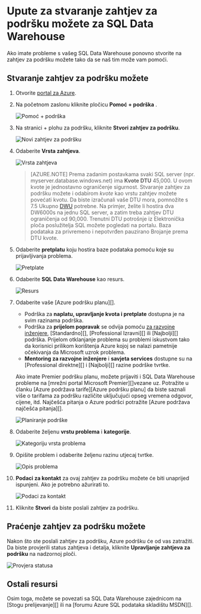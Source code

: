 <properties
   pageTitle="Upute za stvaranje zahtjev za podršku možete za SQL Data Warehouse | Microsoft Azure"
   description="Kako stvoriti zahtjev za podršku možete u Azure SQL Data Warehouse."
   services="sql-data-warehouse"
   documentationCenter="NA"
   authors="sonyam"
   manager="barbkess"
   editor=""/>

<tags
   ms.service="sql-data-warehouse"
   ms.devlang="NA"
   ms.topic="get-started-article"
   ms.tgt_pltfrm="NA"
   ms.workload="data-services"
   ms.date="09/01/2016"
   ms.author="sonyama;barbkess"/>

# <a name="how-to-create-a-support-ticket-for-sql-data-warehouse"></a>Upute za stvaranje zahtjev za podršku možete za SQL Data Warehouse
 
Ako imate probleme s vašeg SQL Data Warehouse ponovno stvorite na zahtjev za podršku možete tako da se naš tim može vam pomoći.

## <a name="create-a-support-ticket"></a>Stvaranje zahtjev za podršku možete

1. Otvorite [portal za Azure][].

2. Na početnom zaslonu kliknite pločicu **Pomoć + podrška** .

    ![Pomoć + podrška](./media/sql-data-warehouse-get-started-create-support-ticket/help-support.png)

3. Na stranici + plohu za podršku, kliknite **Stvori zahtjev za podršku**.

    ![Novi zahtjev za podršku](./media/sql-data-warehouse-get-started-create-support-ticket/create-support-request.png)
    
    <a name="request-quota-change"></a> 

4. Odaberite **Vrsta zahtjeva**.

    ![Vrsta zahtjeva](./media/sql-data-warehouse-get-started-create-support-ticket/request-type.png)
    
    >[AZURE.NOTE]  Prema zadanim postavkama svaki SQL server (npr. myserver.database.windows.net) ima **Kvote DTU** 45,000. U ovom kvote je jednostavno ograničenje sigurnost. Stvaranje zahtjev za podršku možete i odabirom *kvote* kao vrstu zahtjev možete povećati kvotu. Da biste izračunali vaše DTU mora, pomnožite s 7.5 Ukupno [DWU][] potrebne. Na primjer, želite li hostira dva DW6000s na jednu SQL server, a zatim treba zahtjev DTU ograničenja od 90,000.  Trenutni DTU potrošnje iz Elektronička ploča poslužitelja SQL možete pogledati na portalu. Baza podataka za privremeno i nepotvrđen pauzirano Brojanje prema DTU kvote. 

5. Odaberite **pretplatu** koju hostira baze podataka pomoću koje su prijavljivanja problema.

    ![Pretplate](./media/sql-data-warehouse-get-started-create-support-ticket/subscription.png)

6. Odaberite **SQL Data Warehouse** kao resurs.

    ![Resurs](./media/sql-data-warehouse-get-started-create-support-ticket/resource.png)

7. Odaberite vaše [Azure podršku planu][].

    - Podrška za **naplatu, upravljanje kvota i pretplate** dostupna je na svim razinama podrška.
    - Podrška za **prijelom popravak** se odvija pomoću [za razvojne inženjere][], [Standardno][], [Professional Izravni][] ili [Najbolji][] podrška. Prijelom otklanjanje problema su problemi iskustvom tako da korisnici prilikom korištenja Azure kojoj se nalazi pametnije očekivanja da Microsoft uzrok problema.
    - **Mentoring za razvojne inženjere** i **savjeta services** dostupne su na [Professional direktne][] i [Najbolji][] razine podrške tvrtke. 
    
    Ako imate Premier podršku planu, možete prijaviti i SQL Data Warehouse probleme na [mrežni portal Microsoft Premier][]vezane uz.  Potražite u članku [Azure podržava tarife][Azure podršku planu] da biste saznali više o tarifama za podršku različite uključujući opseg vremena odgovor, cijene, itd.  Najčešća pitanja o Azure podršci potražite [Azure podržava najčešća pitanja][].  

    ![Planiranje podrške](./media/sql-data-warehouse-get-started-create-support-ticket/support-plan.png)

8. Odaberite željenu **vrstu problema** i **kategorije**.

    ![Kategoriju vrsta problema](./media/sql-data-warehouse-get-started-create-support-ticket/problem-type-category.png)

9. Opišite problem i odaberite željenu razinu utjecaj tvrtke.

    ![Opis problema](./media/sql-data-warehouse-get-started-create-support-ticket/problem-description.png)

10. **Podaci za kontakt** za ovaj zahtjev za podršku možete će biti unaprijed ispunjeni. Ako je potrebno ažurirati to.

    ![Podaci za kontakt](./media/sql-data-warehouse-get-started-create-support-ticket/contact-info.png)

11. Kliknite **Stvori** da biste poslali zahtjev za podršku.


## <a name="monitor-a-support-ticket"></a>Praćenje zahtjev za podršku možete

Nakon što ste poslali zahtjev za podršku, Azure podršku će od vas zatražiti. Da biste provjerili status zahtjeva i detalja, kliknite **Upravljanje zahtjeva za podršku** na nadzornoj ploči.

![Provjera statusa](./media/sql-data-warehouse-get-started-create-support-ticket/check-status.png)

## <a name="other-resources"></a>Ostali resursi

Osim toga, možete se povezati sa SQL Data Warehouse zajednicom na [Stogu prelijevanje][] ili na [forumu Azure SQL podataka skladištu MSDN][].

<!--Image references--> 

<!--Article references--> 
[DWU]: ./sql-data-warehouse-overview-what-is.md#data-warehouse-units

<!--MSDN references--> 

<!--Other web references--> 
[Portal za Azure]: https://portal.azure.com/
[Planiranje podrške za Azure]: https://azure.microsoft.com/support/plans/?WT.mc_id=Support_Plan_510979/  
[Za razvojne inženjere]: https://azure.microsoft.com/support/plans/developer/  
[Standardna]: https://azure.microsoft.com/support/plans/standard/  
[Profesionalni izravno]: https://azure.microsoft.com/support/plans/prodirect/  
[Vrhunska]: https://azure.microsoft.com/support/plans/premier/  
[Podrška za Azure najčešća pitanja]: https://azure.microsoft.com/support/faq/
[Portal za Lync online Microsoft Premier]: https://premier.microsoft.com/
[Preljev stoga]: https://stackoverflow.com/questions/tagged/azure-sqldw/
[Forum za MSDN skladištu podataka za SQL Azure]: https://social.msdn.microsoft.com/Forums/home?forum=AzureSQLDataWarehouse/

